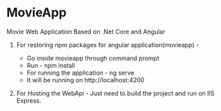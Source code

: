 # MovieApp
Movie Web Application Based on .Net Core and Angular

1. For restoring npm packages for angular application(movieapp) -
	- Go inside movieapp through command prompt
	- Run - npm install
    - For running the application - ng serve
    - It will be running on http://localhost:4200

2. For Hosting the WebApi - Just need to build the project and run on IIS Express.    

